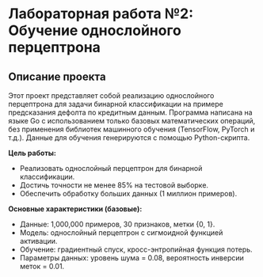 # Лабораторная работа №2: Обучение однослойного перцептрона

## Описание проекта

Этот проект представляет собой реализацию однослойного перцептрона для задачи бинарной классификации на примере предсказания дефолта по кредитным данным. Программа написана на языке Go с использованием только базовых математических операций, без применения библиотек машинного обучения (TensorFlow, PyTorch и т.д.). Данные для обучения генерируются с помощью Python-скрипта.

**Цель работы:**
- Реализовать однослойный перцептрон для бинарной классификации.
- Достичь точности не менее 85% на тестовой выборке.
- Обеспечить обработку больших данных (1 миллион примеров).

**Основные характеристики (базовые):**
- Данные: 1,000,000 примеров, 30 признаков, метки {0, 1}.
- Модель: однослойный перцептрон с сигмоидной функцией активации.
- Обучение: градиентный спуск, кросс-энтропийная функция потерь.
- Параметры данных: уровень шума = 0.08, вероятность инверсии меток = 0.01.